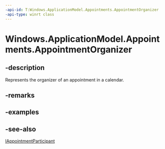 ```yaml
---
-api-id: T:Windows.ApplicationModel.Appointments.AppointmentOrganizer
-api-type: winrt class
---
```


<!-- Class syntax.
public class AppointmentOrganizer : Windows.ApplicationModel.Appointments.IAppointmentParticipant
-->

# Windows.ApplicationModel.Appointments.AppointmentOrganizer

## -description
Represents the organizer of an appointment in a calendar.

## -remarks

## -examples

## -see-also
[IAppointmentParticipant](iappointmentparticipant.md)